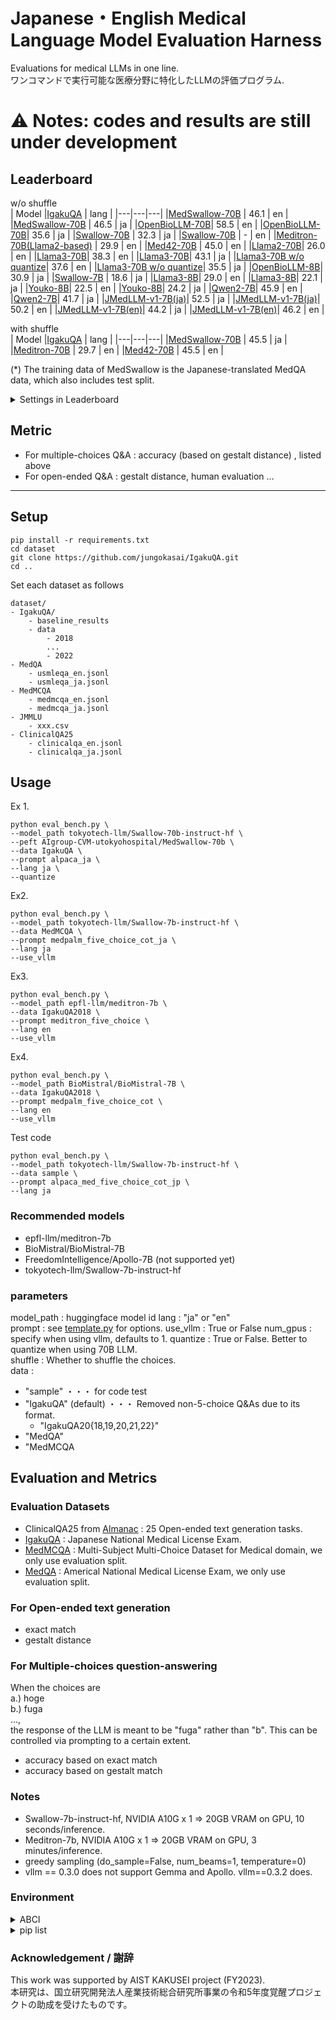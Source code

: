 # Japanese・English Medical Language Model Evaluation Harness

Evaluations for medical LLMs in one line.   
ワンコマンドで実行可能な医療分野に特化したLLMの評価プログラム.

# ⚠️ Notes: codes and results are still under development

## Leaderboard

w/o shuffle  
| Model |[IgakuQA](https://github.com/jungokasai/IgakuQA) | lang |
|---|---|---|
|[MedSwallow-70B](https://huggingface.co/AIgroup-CVM-utokyohospital/MedSwallow-70b) | 46.1 | en |
|[MedSwallow-70B](https://huggingface.co/AIgroup-CVM-utokyohospital/MedSwallow-70b) | 46.5 | ja |
|[OpenBioLLM-70B](https://huggingface.co/aaditya/Llama3-OpenBioLLM-70B)| 58.5 | en |
|[OpenBioLLM-70B](https://huggingface.co/aaditya/Llama3-OpenBioLLM-70B)| 35.6 | ja |
|[Swallow-70B](https://huggingface.co/tokyotech-llm/Swallow-70b-instruct-hf) | 32.3 | ja |
|[Swallow-70B](https://huggingface.co/tokyotech-llm/Swallow-70b-instruct-hf) | - | en |
|[Meditron-70B(Llama2-based)](https://huggingface.co/epfl-llm/meditron-70b) | 29.9 | en |
|[Med42-70B](https://huggingface.co/m42-health/med42-70b) | 45.0 | en |
|[Llama2-70B](https://huggingface.co/meta-llama/Llama-2-70b-chat-hf)| 26.0 | en |
|[Llama3-70B](https://huggingface.co/meta-llama/Meta-Llama-3-70B-Instruct)| 38.3 | en |
|[Llama3-70B](https://huggingface.co/meta-llama/Meta-Llama-3-70B-Instruct)| 43.1 | ja |
|[Llama3-70B w/o quantize](https://huggingface.co/meta-llama/Meta-Llama-3-70B-Instruct)| 37.6 | en |
|[Llama3-70B w/o quantize](https://huggingface.co/meta-llama/Meta-Llama-3-70B-Instruct)|  35.5 | ja |
|[OpenBioLLM-8B](https://huggingface.co/aaditya/Llama3-OpenBioLLM-8B)| 30.9 | ja |
|[Swallow-7B](tokyotech-llm/Swallow-7b-instruct-hf) | 18.6 | ja |
|[Llama3-8B](https://huggingface.co/meta-llama/Meta-Llama-3-8B-Instruct)| 29.0 | en |
|[Llama3-8B](https://huggingface.co/meta-llama/Meta-Llama-3-8B-Instruct)| 22.1 | ja |
|[Youko-8B](https://huggingface.co/rinna/llama-3-youko-8b)| 22.5 | en |
|[Youko-8B](https://huggingface.co/rinna/llama-3-youko-8b)| 24.2 | ja |
|[Qwen2-7B](https://huggingface.co/Qwen/Qwen2-7B-Instruct)| 45.9 | en |
|[Qwen2-7B](https://huggingface.co/Qwen/Qwen2-7B-Instruct)| 41.7 | ja |
|[JMedLLM-v1-7B(ja)]()| 52.5 | ja |
|[JMedLLM-v1-7B(ja)]()| 50.2 | en |
|[JMedLLM-v1-7B(en)]()| 44.2 | ja |
|[JMedLLM-v1-7B(en)]()| 46.2 | en |





with shuffle  
| Model |[IgakuQA](https://github.com/jungokasai/IgakuQA) | lang |
|---|---|---|
|[MedSwallow-70B](https://huggingface.co/AIgroup-CVM-utokyohospital/MedSwallow-70b) | 45.5 | ja |
|[Meditron-70B](https://huggingface.co/epfl-llm/meditron-70b) | 29.7 | en |
|[Med42-70B](https://huggingface.co/m42-health/med42-70b) | 45.5 | en |


(*) The training data of MedSwallow is the Japanese-translated MedQA data, which also includes test split.

<details>
<summary>Settings in Leaderboard</summary>
- If there exist the instruct-version LLMs, we use them for our experiments.
- prompt : medpalm_five_choice_cot (en) / medpalm_five_choice_cot_ja (ja)
- all zero-shot
- quantize : True for 70B models, False for 7B models  
- metric : Accuracy based on Gestalt distance (relatively robust)   
- use_vllm : off
- environment : NVIDIA A100  
</details>



## Metric
- For multiple-choices Q&A : accuracy (based on gestalt distance) , listed above
- For open-ended Q&A : gestalt distance, human evaluation ...

---

## Setup
```
pip install -r requirements.txt
cd dataset
git clone https://github.com/jungokasai/IgakuQA.git
cd ..
```

Set each dataset as follows
```
dataset/
- IgakuQA/
    - baseline_results
    - data
        - 2018
        ...
        - 2022
- MedQA
    - usmleqa_en.jsonl
    - usmleqa_ja.jsonl
- MedMCQA
    - medmcqa_en.jsonl
    - medmcqa_ja.jsonl
- JMMLU
    - xxx.csv
- ClinicalQA25
    - clinicalqa_en.jsonl
    - clinicalqa_ja.jsonl
```


## Usage

Ex 1.
```
python eval_bench.py \
--model_path tokyotech-llm/Swallow-70b-instruct-hf \
--peft AIgroup-CVM-utokyohospital/MedSwallow-70b \
--data IgakuQA \
--prompt alpaca_ja \
--lang ja \
--quantize 
```

Ex2. 
```
python eval_bench.py \
--model_path tokyotech-llm/Swallow-7b-instruct-hf \
--data MedMCQA \
--prompt medpalm_five_choice_cot_ja \
--lang ja
--use_vllm
```

Ex3.
```
python eval_bench.py \
--model_path epfl-llm/meditron-7b \
--data IgakuQA2018 \
--prompt meditron_five_choice \
--lang en
--use_vllm
```

Ex4.
```
python eval_bench.py \
--model_path BioMistral/BioMistral-7B \
--data IgakuQA2018 \
--prompt medpalm_five_choice_cot \
--lang en
--use_vllm
```

Test code
```
python eval_bench.py \
--model_path tokyotech-llm/Swallow-7b-instruct-hf \
--data sample \
--prompt alpaca_med_five_choice_cot_jp \
--lang ja
```

### Recommended models
- epfl-llm/meditron-7b
- BioMistral/BioMistral-7B
- FreedomIntelligence/Apollo-7B (not supported yet)
- tokyotech-llm/Swallow-7b-instruct-hf


### parameters
model_path : huggingface model id
lang : "ja" or "en"  
prompt : see [template.py](./template.py) for options. 
use_vllm : True or False
num_gpus : specify when using vllm, defaults to 1.
quantize : True or False. Better to quantize when using 70B LLM.   
shuffle : Whether to shuffle the choices.  
data : 
* "sample" ・・・ for code test
* "IgakuQA" (default) ・・・ Removed non-5-choice Q&As due to its format. 
    * "IgakuQA20{18,19,20,21,22}"
* "MedQA"
* "MedMCQA
 

## Evaluation and Metrics

### Evaluation Datasets
- ClinicalQA25 from [Almanac]() : 25 Open-ended text generation tasks.
- [IgakuQA]() : Japanese National Medical License Exam. 
- [MedMCQA]() : Multi-Subject Multi-Choice Dataset for Medical domain, we only use evaluation split.
- [MedQA]() : Americal National Medical License Exam, we only use evaluation split.


### For Open-ended text generation
- exact match
- gestalt distance

### For Multiple-choices question-answering
When the choices are  
a.) hoge  
b.) fuga  
...,    
the response of the LLM is meant to be "fuga" rather than "b". This can be controlled via prompting to a certain extent.
- accuracy based on exact match
- accuracy based on gestalt match


### Notes
- Swallow-7b-instruct-hf, NVIDIA A10G x 1 => 20GB VRAM on GPU, 10 seconds/inference.
- Meditron-7b, NVIDIA A10G x 1 => 20GB VRAM on GPU, 3 minutes/inference.
- greedy sampling (do_sample=False, num_beams=1, temperature=0)
- vllm == 0.3.0 does not support Gemma and Apollo. vllm==0.3.2 does.


### Environment
<details>
<summary>ABCI</summary>
- module load python/3.10/3.10.14 cuda/12.1/12.1.1 cudnn/8.9/8.9.7
</details>

<details>
<summary>pip list</summary>
accelerate==0.28.0
aiohttp==3.9.3
aiosignal==1.3.1
annotated-types==0.6.0
anyio==4.3.0
async-timeout==4.0.3
attrs==23.2.0
bitsandbytes==0.43.0
certifi==2024.2.2
charset-normalizer==3.3.2
click==8.1.7
cloudpickle==3.0.0
cupy-cuda12x==12.1.0
datasets==2.18.0
dill==0.3.8
diskcache==5.6.3
exceptiongroup==1.2.0
fastapi==0.110.0
fastrlock==0.8.2
filelock==3.13.3
frozenlist==1.4.1
fsspec==2024.2.0
h11==0.14.0
httptools==0.6.1
huggingface-hub==0.22.1
idna==3.6
importlib_resources==6.4.0
interegular==0.3.3
Jinja2==3.1.3
joblib==1.3.2
jsonschema==4.21.1
jsonschema-specifications==2023.12.1
lark==1.1.9
Levenshtein==0.25.0
llvmlite==0.42.0
loralib==0.1.2
MarkupSafe==2.1.5
mpmath==1.3.0
msgpack==1.0.8
multidict==6.0.5
multiprocess==0.70.16
nest-asyncio==1.6.0
networkx==3.2.1
ninja==1.11.1.1
numba==0.59.1
numpy==1.26.4
nvidia-cublas-cu12==12.1.3.1
nvidia-cuda-cupti-cu12==12.1.105
nvidia-cuda-nvrtc-cu12==12.1.105
nvidia-cuda-runtime-cu12==12.1.105
nvidia-cudnn-cu12==8.9.2.26
nvidia-cufft-cu12==11.0.2.54
nvidia-curand-cu12==10.3.2.106
nvidia-cusolver-cu12==11.4.5.107
nvidia-cusparse-cu12==12.1.0.106
nvidia-nccl-cu12==2.18.1
nvidia-nvjitlink-cu12==12.4.99
nvidia-nvtx-cu12==12.1.105
outlines==0.0.37
packaging==24.0
pandas==2.2.1
peft==0.10.0
prometheus_client==0.20.0
protobuf==5.26.1
psutil==5.9.8
pyarrow==15.0.2
pyarrow-hotfix==0.6
pydantic==2.6.4
pydantic_core==2.16.3
pynvml==11.5.0
python-dateutil==2.9.0.post0
python-dotenv==1.0.1
python-liquid==1.12.1
pytz==2024.1
PyYAML==6.0.1
rapidfuzz==3.7.0
ray==2.10.0
referencing==0.34.0
regex==2023.12.25
requests==2.31.0
rpds-py==0.18.0
safetensors==0.4.2
scipy==1.12.0
sentencepiece==0.2.0
six==1.16.0
sniffio==1.3.1
starlette==0.36.3
sympy==1.12
tokenizers==0.15.2
torch==2.1.2
tqdm==4.66.2
transformers==4.39.1
triton==2.1.0
typing_extensions==4.10.0
tzdata==2024.1
urllib3==2.2.1
uvicorn==0.29.0
uvloop==0.19.0
vllm==0.3.3
watchfiles==0.21.0
websockets==12.0
xformers==0.0.23.post1
xxhash==3.4.1
yarl==1.9.4
</details>



### Acknowledgement / 謝辞
This work was supported by AIST KAKUSEI project (FY2023).  
本研究は、国立研究開発法人産業技術総合研究所事業の令和5年度覚醒プロジェクトの助成を受けたものです。 


